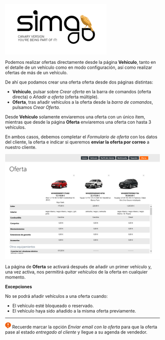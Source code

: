 ![sima2](images/es-ES_simacanaryversionbn.png)  
  
  
Podemos  realizar ofertas directamente desde la página **Vehículo**, tanto en el detalle de un vehículo como en modo configuración, así como realizar ofertas de más de un vehículo.   

De ahí que podamos crear una oferta oferta desde dos páginas distintas: 

 -   **Vehículo**, pulsar sobre _Crear oferta_ en la barra de comandos (oferta directa) o _Añadir a oferta_ (oferta múltiple).  
 -   **Oferta**, tras añadir vehículos a la oferta desde la _barra de comandos_, pulsamos _Crear Oferta_.  
 
  

Desde **Vehículo** solamente enviaremos una oferta con un único ítem, mientras que desde la página **Oferta** enviaremos una oferta con hasta 3 vehículos. 

En ambos casos, debemos completar el _Formulario de oferta_ con los datos del cliente, la oferta e indicar si queremos **enviar la oferta por correo** a nuestro cliente.

![Oferta con 2 vehículos](images/es-ES_FirstContact_OfferPage_commandsbar.png)

La página de **Oferta** se activará después de añadir un primer vehículo y, una vez activa, nos permitirá _quitar vehículos_ de la oferta en cualquier momento.
 




**Excepciones** 

No se podrá añadir vehículos a una oferta cuando:  

 - El vehículo esté bloqueado o reservado.  
 - El vehículo haya sido añadido a la misma oferta previamente.  

---    
   

![Recuerde](images/es-ES_remember.png) Recuerde marcar la opción _Enviar email con la oferta_ para que la oferta pase al estado _entregado al cliente_ y llegue a su agenda de vendedor.
















